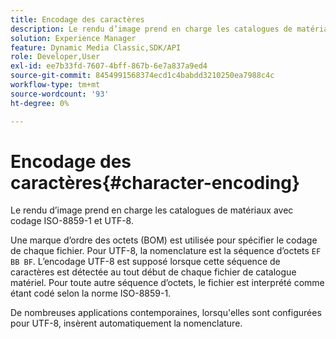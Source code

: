 ```yaml
---
title: Encodage des caractères
description: Le rendu d’image prend en charge les catalogues de matériaux avec codage ISO-8859-1 et UTF-8.
solution: Experience Manager
feature: Dynamic Media Classic,SDK/API
role: Developer,User
exl-id: ee7b33fd-7607-4bff-867b-6e7a837a9ed4
source-git-commit: 8454991568374ecd1c4babdd3210250ea7988c4c
workflow-type: tm+mt
source-wordcount: '93'
ht-degree: 0%

---
```


# Encodage des caractères{#character-encoding}

Le rendu d’image prend en charge les catalogues de matériaux avec codage ISO-8859-1 et UTF-8.

Une marque d’ordre des octets (BOM) est utilisée pour spécifier le codage de chaque fichier. Pour UTF-8, la nomenclature est la séquence d’octets `EF BB BF`. L’encodage UTF-8 est supposé lorsque cette séquence de caractères est détectée au tout début de chaque fichier de catalogue matériel. Pour toute autre séquence d’octets, le fichier est interprété comme étant codé selon la norme ISO-8859-1.

De nombreuses applications contemporaines, lorsqu&#39;elles sont configurées pour UTF-8, insèrent automatiquement la nomenclature.
